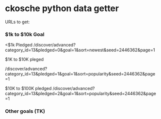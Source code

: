 # ckosche python data getter



URLs to get:

### $1k to $10k Goal

<$1k Pledged
/discover/advanced?category_id=13&pledged=0&goal=1&sort=newest&seed=2446362&page=1

$1K to $10K pleged

/discover/advanced?category_id=13&pledged=1&goal=1&sort=popularity&seed=2446362&page=1

$10K to $100K pledged
/discover/advanced?category_id=13&pledged=2&goal=1&sort=popularity&seed=2446362&page=1


### Other goals (TK)
